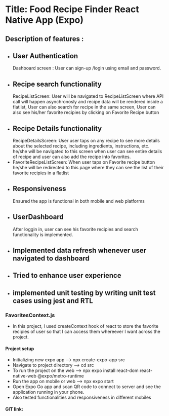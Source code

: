 # Title: Food Recipe Finder React Native App (Expo)

## Description of features :

- ## User Authentication
  Dashboard screen : User can sign-up /login using email and password.
- ## Recipe search functionality
  RecipeListScreen: User will be navigated to RecipeListScreen where API call will happen asynchronosly and recipe data will be rendered inside a flatlist, User can also search for recipe in the same screen, User can also see his/her favorite recipies by clicking on Favorite Recipe button
- ## Recipe Details functionality
  RecipeDetailsScreen: User user taps on any recipe to see more details about the selected recipe, including ingredients, instructions, etc. he/she will be navigated to this screen when user can see entire details of recipe and user can also add the recipe into favorites.
- FavoriteRecipeListScreen: When user taps on Favorite recipe button he/she will be redirected to this page where they can see the list of their favorite recipies in a flatlist
- ## Responsiveness
  Ensured the app is functional in both mobile and web platforms
- ## UserDashboard
  After loggin in, user can see his favorite recipies and search functionality is implemented.
- ## Implemented data refresh whenever user navigated to dashboard
- ## Tried to enhance user experience
- ## implemented unit testing by writing unit test cases using jest and RTL

### FavoritesContext.js

- In this project, I used createContext hook of react to store the favorite recipies of user so that I can access them whereever I want across the project.

#### Project setup

- Initializing new expo app --> npx create-expo-app src
- Navigate to project directory --> cd src
- To run the project on the web --> npx expo install react-dom react-native-web @expo/metro-runtime
- Run the app on mobile or web --> npx expo start
- Open Expo Go app and scan QR code to connect to server and see the application running in your phone.
- Also tested functionalities and responsiveness in different mobiles

#### GIT link:

